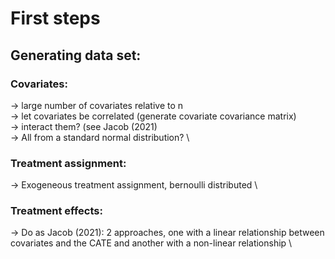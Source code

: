 # First steps
## Generating data set:
  ### Covariates:
  -> large number of covariates relative to n \
  -> let covariates be correlated (generate covariate covariance matrix) \
  -> interact them? (see Jacob (2021) \
  -> All from a standard normal distribution? \
  
  ### Treatment assignment:
  -> Exogeneous treatment assignment, bernoulli distributed \
  
  ### Treatment effects:
  -> Do as Jacob (2021): 2 approaches, one with a linear relationship between covariates and the CATE and another with a non-linear relationship \


  
